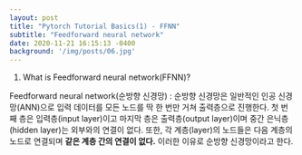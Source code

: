 ```yaml
---
layout: post
title: "Pytorch Tutorial Basics(1) - FFNN"
subtitle: "Feedforward neural network"
date: 2020-11-21 16:15:13 -0400
background: '/img/posts/06.jpg'
---
```


1. What is Feedforward neural network(FFNN)?

  Feedforward neural network(순방향 신경망) : 순방향 신경망은 일반적인 인공 신경망(ANN)으로 입력 데이터를 모든 노드를 딱 한 번만 거쳐 출력층으로 진행한다. 첫 번째 층은 입력층(input layer)이고 마지막 층은 출력층(output layer)이며 중간 은닉층(hidden layer)는 외부와의 연결이 없다. 또한, 각 계층(layer)의 노드들은 다음 계층의 노드로 연결되며 **같은 계층 간의 연결이 없다.** 이러한 이유로 순방향 신경망이라고 한다.
  
